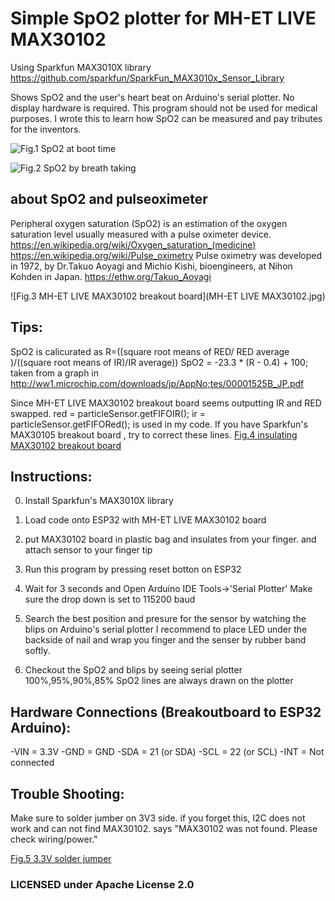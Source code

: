 # Simple SpO2 plotter for MH-ET LIVE MAX30102
Using Sparkfun MAX3010X library
  https://github.com/sparkfun/SparkFun_MAX3010x_Sensor_Library

Shows SpO2 and the user's heart beat on Arduino's serial plotter.
  No display hardware is required.
  This program should not be used for medical purposes.
  I wrote this to learn how SpO2 can be measured and pay tributes for the inventors.

![Fig.1 SpO2 at boot time](fingerOffOn.jpg)

![Fig.2 SpO2 by breath taking](stopBreath.jpg)

## about SpO2 and pulseoximeter
  Peripheral oxygen saturation (SpO2) is an estimation of the oxygen saturation level usually measured with a pulse oximeter device.
  https://en.wikipedia.org/wiki/Oxygen_saturation_(medicine)
  https://en.wikipedia.org/wiki/Pulse_oximetry
  Pulse oximetry was developed in 1972, by Dr.Takuo Aoyagi and Michio Kishi,
  bioengineers, at Nihon Kohden in Japan.
  https://ethw.org/Takuo_Aoyagi


![Fig.3 MH-ET LIVE MAX30102 breakout board](MH-ET LIVE MAX30102.jpg)

## Tips:
  SpO2 is calicurated as R=((square root means of RED/ RED average )/((square root means of IR)/IR average))
  SpO2 = -23.3 * (R - 0.4) + 100;
  taken from a graph in http://ww1.microchip.com/downloads/jp/AppNo;tes/00001525B_JP.pdf

  Since MH-ET LIVE MAX30102 breakout board seems outputting IR and RED swapped.
  red = particleSensor.getFIFOIR();
  ir = particleSensor.getFIFORed();
  is used in my code. If you have Sparkfun's MAX30105 breakout board , try to
  correct these lines. 
[Fig.4 insulating MAX30102 breakout board](insulation.jpg)


## Instructions:

  0) Install Sparkfun's MAX3010X library
  1) Load code onto ESP32 with MH-ET LIVE MAX30102 board
  2) put MAX30102 board in plastic bag and insulates from your finger.
     and attach sensor to your finger tip
  3) Run this program by pressing reset botton on ESP32
  4) Wait for 3 seconds and Open Arduino IDE Tools->'Serial Plotter'
     Make sure the drop down is set to 115200 baud
  5) Search the best position and presure for the sensor by watching
     the blips on Arduino's serial plotter
     I recommend to place LED under the backside of nail and wrap you
     finger and the senser by rubber band softly.

  5) Checkout the SpO2 and blips by seeing serial plotter
     100%,95%,90%,85% SpO2 lines are always drawn on the plotter

## Hardware Connections (Breakoutboard to ESP32 Arduino):
  -VIN = 3.3V
  -GND = GND
  -SDA = 21 (or SDA)
  -SCL = 22 (or SCL)
  -INT = Not connected

## Trouble Shooting:
  Make sure to solder jumber on 3V3 side. 
  if you forget this, I2C does not work and can not find MAX30102.
  says "MAX30102 was not found. Please check wiring/power."
  
[Fig.5 3.3V solder jumper](SolderJumper.jpg)

### LICENSED under Apache License 2.0

 